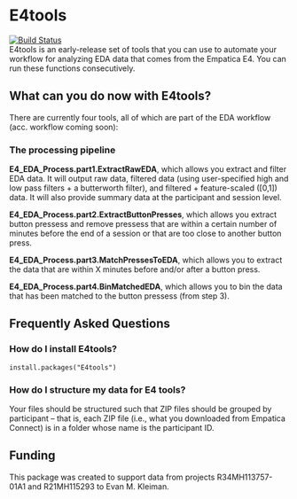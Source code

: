 
<!-- README.md is generated from README.Rmd. Please edit that file -->

# E4tools

[![Build
Status](https://travis-ci.org/ekleiman1/E4tools.svg?branch=master)](https://travis-ci.org/ekleiman1/E4tools)  
E4tools is an early-release set of tools that you can use to automate
your workflow for analyzing EDA data that comes from the Empatica E4.
You can run these functions consecutively.

## What can you do now with E4tools?

There are currently four tools, all of which are part of the EDA
workflow (acc. workflow coming soon):

### The processing pipeline

**E4\_EDA\_Process.part1.ExtractRawEDA**, which allows you extract and
filter EDA data. It will output raw data, filtered data (using
user-specified high and low pass filters + a butterworth filter), and
filtered + feature-scaled (\[0,1\]) data. It will also provide summary
data at the participant and session level.

**E4\_EDA\_Process.part2.ExtractButtonPresses**, which allows you
extract button pressess and remove pressess that are within a certain
number of minutes before the end of a session or that are too close to
another button press.

**E4\_EDA\_Process.part3.MatchPressesToEDA**, which allows you to
extract the data that are within X minutes before and/or after a button
press.

**E4\_EDA\_Process.part4.BinMatchedEDA**, which allows you to bin the
data that has been matched to the button pressess (from step 3).

## Frequently Asked Questions

### How do I install E4tools?

`install.packages("E4tools")`

### How do I structure my data for E4 tools?

Your files should be structured such that ZIP files should be grouped by
participant – that is, each ZIP file (i.e., what you downloaded from
Empatica Connect) is in a folder whose name is the participant ID.

## Funding

This package was created to support data from projects R34MH113757-01A1
and R21MH115293 to Evan M. Kleiman.
